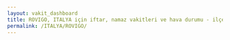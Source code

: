 ```yaml
---
layout: vakit_dashboard
title: ROVIGO, ITALYA için iftar, namaz vakitleri ve hava durumu - ilçe/eyalet seç
permalink: /ITALYA/ROVIGO/
---
```


<script type="text/javascript">
  var GLOBAL_COUNTRY = 'ITALYA';
  var GLOBAL_CITY = 'ROVIGO';
  var GLOBAL_STATE = '';
  var lat = 72;
  var lon = 21;
</script>
